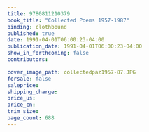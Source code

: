 ```yaml
---
title: 9780811210379
book_title: "Collected Poems 1957-1987"
binding: clothbound
published: true
date: 1991-04-01T06:00:23-04:00
publication_date: 1991-04-01T06:00:23-04:00
show_in_forthcoming: false
contributors:

cover_image_path: collectedpaz1957-87.JPG
forsale: false
saleprice:
shipping_charge:
price_us:
price_cn:
trim_size:
page_count: 688
---
```


